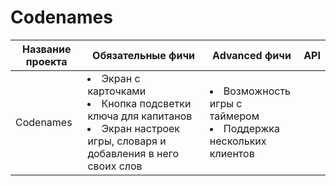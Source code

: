 # Codenames


Название проекта | Обязательные фичи | Advanced фичи | API
--- | --- | --- | ---
Codenames | <li>  Экран с карточками <li> Кнопка подсветки ключа для капитанов <li> Экран настроек игры, словаря и добавления в него своих слов | <li> Возможность игры с таймером <li> Поддержка нескольких клиентов  | 
